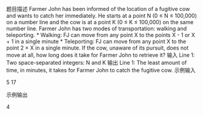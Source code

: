 题目描述
Farmer John has been informed of the location of a fugitive cow and wants to catch her immediately. He starts at a point N (0 ≤ N ≤ 100,000) on a number line and the cow is at a point K (0 ≤ K ≤ 100,000) on the same number line. Farmer John has two modes of transportation: walking and teleporting. * Walking: FJ can move from any point X to the points X - 1 or X + 1 in a single minute * Teleporting: FJ can move from any point X to the point 2 × X in a single minute. If the cow, unaware of its pursuit, does not move at all, how long does it take for Farmer John to retrieve it?
输入
Line 1: Two space-separated integers: N and K
输出
Line 1: The least amount of time, in minutes, it takes for Farmer John to catch the fugitive cow.
示例输入

5 17

示例输出

4
